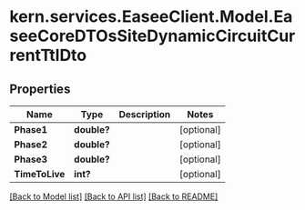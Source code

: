 # kern.services.EaseeClient.Model.EaseeCoreDTOsSiteDynamicCircuitCurrentTtlDto

## Properties

Name | Type | Description | Notes
------------ | ------------- | ------------- | -------------
**Phase1** | **double?** |  | [optional] 
**Phase2** | **double?** |  | [optional] 
**Phase3** | **double?** |  | [optional] 
**TimeToLive** | **int?** |  | [optional] 

[[Back to Model list]](../README.md#documentation-for-models) [[Back to API list]](../README.md#documentation-for-api-endpoints) [[Back to README]](../README.md)

